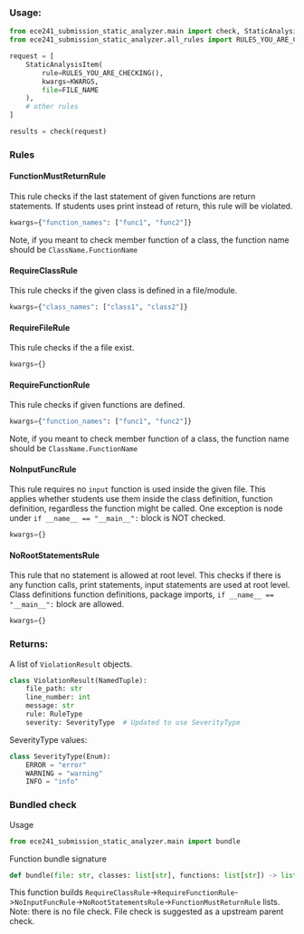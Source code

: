 
### Usage:
```python
from ece241_submission_static_analyzer.main import check, StaticAnalysisItem
from ece241_submission_static_analyzer.all_rules import RULES_YOU_ARE_CHECKING

request = [
    StaticAnalysisItem(
        rule=RULES_YOU_ARE_CHECKING(), 
        kwargs=KWARGS,
        file=FILE_NAME
    ),
    # other rules
]

results = check(request)
```
### Rules

#### FunctionMustReturnRule
This rule checks if the last statement of given functions are return statements. If students uses print instead of return, this rule will be violated. 

```python
kwargs={"function_names": ["func1", "func2"]}
```
Note, if you meant to check member function of a class, the function name should be `ClassName.FunctionName`


#### RequireClassRule
This rule checks if the given class is defined in a file/module. 

```python
kwargs={"class_names": ["class1", "class2"]}
```


#### RequireFileRule
This rule checks if the a file exist. 

```python
kwargs={}
```

#### RequireFunctionRule
This rule checks if given functions are defined. 

```python
kwargs={"function_names": ["func1", "func2"]}
```
Note, if you meant to check member function of a class, the function name should be `ClassName.FunctionName`


#### NoInputFuncRule
This rule requires no `input` function is used inside the given file. This applies whether students use them inside the class definition, function definition, regardless the function might be called. One exception is node under `if __name__ == "__main__":` block is NOT checked. 

```python
kwargs={}
```

#### NoRootStatementsRule
This rule that no statement is allowed at root level. This checks if there is any function calls, print statements, input statements are used at root level. Class definitions function definitions, package imports, `if __name__ == "__main__":` block are allowed. 

```python
kwargs={}
```


### Returns: 
A list of `ViolationResult` objects. 
```python 
class ViolationResult(NamedTuple):
    file_path: str
    line_number: int
    message: str
    rule: RuleType
    severity: SeverityType  # Updated to use SeverityType
```

SeverityType values: 
```python
class SeverityType(Enum):
    ERROR = "error"
    WARNING = "warning"
    INFO = "info"
```

### Bundled check
Usage
```python 
from ece241_submission_static_analyzer.main import bundle
```

Function bundle signature
```python
def bundle(file: str, classes: list[str], functions: list[str]) -> list[StaticAnalysisItem]:
```

This function builds `RequireClassRule`->`RequireFunctionRule`->`NoInputFuncRule`->`NoRootStatementsRule`->`FunctionMustReturnRule` lists. 
Note: there is no file check. File check is suggested as a upstream parent check.

